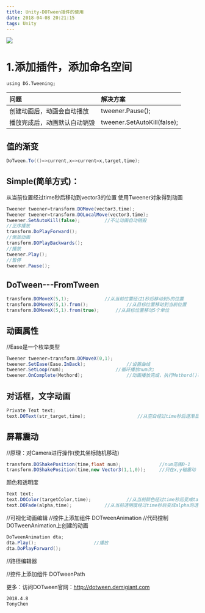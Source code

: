 ```yaml
---
title: Unity-DOTween插件的使用
date: 2018-04-08 20:21:15
tags: Unity
---
```

![](https://ws1.sinaimg.cn/mw690/006PThdlly1fw9wjhyx81j30hs0begmp.jpg)
<!--more-->
# 1.添加插件，添加命名空间
```
using DG.Tweening;
```
| 问题 | 解决方案 | 
| :------| :------ |
| 创建动画后，动画会自动播放 | tweener.Pause(); |
| 播放完成后，动画默认自动销毁 | tweener.SetAutoKill(false); |

## 值的渐变
```csharp
DoTween.To(()=>current,x=>current=x,target,time);
```

## Simple(简单方式)：

从当前位置经过time秒后移动到vector3的位置
使用Tweener对象得到动画
```csharp
Tweener tweener=transform.DOMove(vector3,time);	
Tweener tweener=transform.DOLocalMove(vector3,time);
tweener.SetAutoKill(false);			//不让动画自动销毁
//正序播放
transform.DoPlayForward();
//倒放动画
transform.DOPlayBackwards();
//播放
tweener.Play();
//暂停
tweener.Pause();
```



## DoTween---FromTween
```csharp
transform.DOMoveX(5,1);				//从当前位置经过1秒后移动到5的位置
transform.DOMoveX(5,1).from();		        //从目标位置移动到当前位置
transform.DOMoveX(5,1).from(true);		//从目标位置移动5个单位
```


## 动画属性
//Ease是一个枚举类型
```csharp
Tweener tweener=transform.DOMoveX(0,1);
tweener.SetEase(Ease.InBack);				//设置曲线
tweener.SetLoop(num);					//循环播放num次;
tweener.OnComplete(Methord);				//动画播放完成，执行Methord()事件;
```

## 对话框，文字动画
```csharp
Private Text text;
text.DOText(str_target,time);					//从空白经过time秒后逐渐显示出来
```




## 屏幕震动
//原理：对Camera进行操作(使其坐标随机移动)
```csharp
transform.DOShakePosition(time,float num);		        //num范围0-1
transform.DOShakePosition(time,new Vector3(1,1,0));		//只在x,y轴震动
```


颜色和透明度
```csharp
Text text;
text.DOColor(targetColor,time);		        //从当前颜色经过time秒后变成targetColor
text.DOFade(alpha,time);			//从当前透明度经过time秒后变成alpha的透明度
```





//可视化动画编辑
//控件上添加组件 DOTweenAnimation
//代码控制DOTweenAnimation上创建的动画
```csharp
DoTweenAnimation dta;
dta.Play();						//播放
dta.DoPlayForward();
```


//路径编辑器

//控件上添加组件 DOTweenPath


更多：访问DOTween官网：http://dotween.demigiant.com


```
2018.4.8
TonyChen